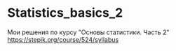 # Statistics_basics_2
Мои решения по курсу "Основы статистики. Часть 2" https://stepik.org/course/524/syllabus
